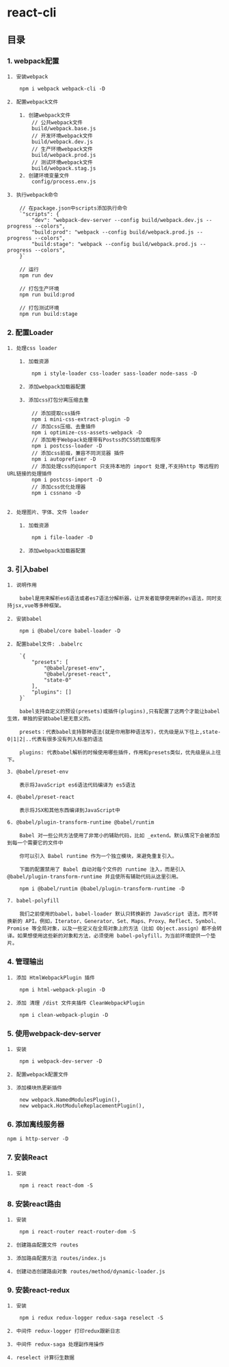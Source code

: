 # react-cli

## 目录

### 1. webpack配置

	1. 安装webpack
		
		npm i webpack webpack-cli -D

	2. 配置webpack文件
		
		1. 创建webpack文件
			// 公共webpack文件
			build/webpack.base.js
			// 开发环境webpack文件
			build/webpack.dev.js
			// 生产环境webpack文件
			build/webpack.prod.js
			// 测试环境webpack文件
			build/webpack.stag.js
		2. 创建环境变量文件
			config/process.env.js
 		
	3. 执行webpack命令
		
		// 在package.json中scripts添加执行命令
		`"scripts": {
			"dev": "webpack-dev-server --config build/webpack.dev.js --progress --colors",
    		"build:prod": "webpack --config build/webpack.prod.js --progress --colors",
    		"build:stage": "webpack --config build/webpack.prod.js --progress --colors",
		}`	
		
		// 运行
		npm run dev

		// 打包生产环境
		npm run build:prod

		// 打包测试环境
		npm run build:stage


### 2. 配置Loader

	1. 处理css loader

		1. 加载资源

			npm i style-loader css-loader sass-loader node-sass -D

		2. 添加webpack加载器配置
		
		3. 添加css打包分离压缩去重

			// 添加提取css插件
			npm i mini-css-extract-plugin -D
			// 添加css压缩、去重插件
			npm i optimize-css-assets-webpack -D
			// 添加用于Webpack处理带有Postss的CSS的加载程序
			npm i postcss-loader -D
			// 添加css前缀，兼容不同浏览器 插件
			npm i autoprefixer -D
			// 添加处理css的@import 只支持本地的 import 处理,不支持http 等远程的URL链接的处理插件
			npm i postcss-import -D
			// 添加css优化处理器
			npm i cssnano -D


	2. 处理图片、字体、文件 loader
		
		1. 加载资源

			npm i file-loader -D		

		2. 添加webpack加载器配置

### 3. 引入babel

	1. 说明作用
	
		babel是用来解析es6语法或者es7语法分解析器，让开发者能够使用新的es语法，同时支持jsx,vue等多种框架。	

	2. 安装babel
		
		npm i @babel/core babel-loader -D

	2. 配置babel文件: .babelrc

		`{
		    "presets": [
		        "@babel/preset-env",
				"@babel/preset-react",
				"state-0"
		    ],
		    "plugins": []
		}`

		babel支持自定义的预设(presets)或插件(plugins),只有配置了这两个才能让babel生效，单独的安装babel是无意义的。

		presets：代表babel支持那种语法(就是你用那种语法写)，优先级是从下往上,state-0|1|2|..代表有很多没有列入标准的语法

		plugins: 代表babel解析的时候使用哪些插件，作用和presets类似，优先级是从上往下。

	3. @babel/preset-env

		表示将JavaScript es6语法代码编译为 es5语法		

	4. @babel/preset-react

		表示将JSX和其他东西编译到JavaScript中

	6. @babel/plugin-transform-runtime @babel/runtim

		Babel 对一些公共方法使用了非常小的辅助代码，比如 _extend。默认情况下会被添加到每一个需要它的文件中
		
		你可以引入 Babel runtime 作为一个独立模块，来避免重复引入。

		下面的配置禁用了 Babel 自动对每个文件的 runtime 注入，而是引入 @babel/plugin-transform-runtime 并且使所有辅助代码从这里引用。

		npm i @babel/runtim @babel/plugin-transform-runtime -D

	7. babel-polyfill

		我们之前使用的babel，babel-loader 默认只转换新的 JavaScript 语法，而不转换新的 API。例如，Iterator、Generator、Set、Maps、Proxy、Reflect、Symbol、Promise 等全局对象，以及一些定义在全局对象上的方法（比如 Object.assign）都不会转译。如果想使用这些新的对象和方法，必须使用 babel-polyfill，为当前环境提供一个垫片。	


### 4. 管理输出

	1. 添加 HtmlWebpackPlugin 插件

		npm i html-webpack-plugin -D	

	2. 添加 清理 /dist 文件夹插件 CleanWebpackPlugin

		npm i clean-webpack-plugin -D


### 5. 使用webpack-dev-server

	1. 安装

		npm i webpack-dev-server -D

	2. 配置webpack配置文件

	3. 添加模块热更新插件

		new webpack.NamedModulesPlugin(),
		new webpack.HotModuleReplacementPlugin(),


### 6. 添加离线服务器

	npm i http-server -D


### 7. 安装React

	1. 安装

		npm i react react-dom -S


### 8. 安装react路由

	1. 安装

		npm i react-router react-router-dom -S

	2. 创建路由配置文件 routes
	
	3. 添加路由配置方法 routes/index.js
	
	4. 创建动态创建路由对象 routes/method/dynamic-loader.js
	

### 9. 安装react-redux

	1. 安装

		npm i redux redux-logger redux-saga reselect -S

	2. 中间件 redux-logger 打印redux跟新日志
	
	3. 中间件 redux-saga 处理副作用操作
	
	4. reselect 计算衍生数据
